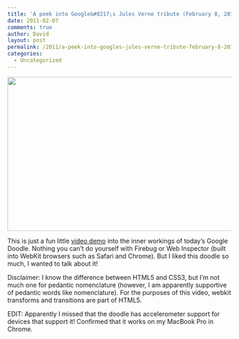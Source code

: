 ```yaml
---
title: 'A peek into Google&#8217;s Jules Verne tribute (February 8, 2011)'
date: 2011-02-07
comments: true
author: David
layout: post
permalink: /2011/a-peek-into-googles-jules-verne-tribute-february-8-2011
categories:
  - Uncategorized
---
```

[<img src="http://davidbcalhoun.com/wp-content/uploads/2011/02/google-doodle-jules-verne.png" alt="" title="Google Doodle: Jules Verne tribute" width="938" height="346" class="aligncenter size-full wp-image-626" />][1]



This is just a fun little [video demo][1] into the inner workings of today&#8217;s Google Doodle. Nothing you can&#8217;t do yourself with Firebug or Web Inspector (built into WebKit browsers such as Safari and Chrome). But I liked this doodle so much, I wanted to talk about it!

Disclaimer: I know the difference between HTML5 and CSS3, but I&#8217;m not much one for pedantic nomenclature (however, I am apparently supportive of pedantic words like nomenclature). For the purposes of this video, webkit transforms and transitions are part of HTML5.

EDIT: Apparently I missed that the doodle has accelerometer support for devices that support it! Confirmed that it works on my MacBook Pro in Chrome.

 [1]: http://www.youtube.com/watch?v=CW2IXHBPOIo